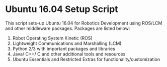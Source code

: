 # Ubuntu 16.04 Setup Script
This script sets-up Ubuntu 16.04 for Robotics Development using ROS/LCM and other middleware packages. Packages are listed below:
1. Robot Operating System Kinetic (ROS)
2. Lightweight Communications and Marshalling (LCM)
3. Python 2/3 with important packages and libraries
4. Java/ C++/ C and other additional tools and resources
5. Ubuntu Essentials and Restricted Extras for functionality/customization 
